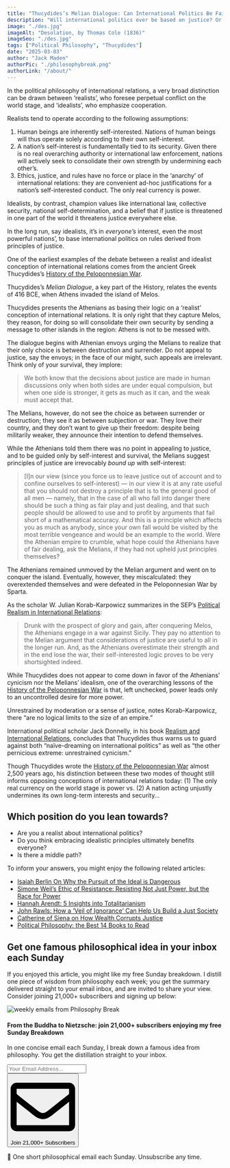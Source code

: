 ```yaml
---
title: "Thucydides’s Melian Dialogue: Can International Politics Be Fair?"
description: "Will international politics ever be based on justice? Or will it forever remain the arena of conflicting power and national interests? Almost 2,500 years ago, ancient Greek thinker Thucydides outlined two opposing modes of thought..."
image: "./des.jpg"
imageAlt: "Desolation, by Thomas Cole (1836)"
imageSeo: "./des.jpg"
tags: ["Political Philosophy", "Thucydides"]
date: "2025-03-03"
author: "Jack Maden"
authorPic: "./philosophybreak.png"
authorLink: "/about/"
---
```


<span class="big-letter">I</span>n the political philosophy of international relations, a very broad distinction can be drawn between ‘realists’, who foresee perpetual conflict on the world stage, and ‘idealists’, who emphasize cooperation.

Realists tend to operate according to the following assumptions:

1. Human beings are inherently self-interested. Nations of human beings will thus operate solely according to their own self-interest.
2. A nation’s self-interest is fundamentally tied to its security. Given there is no real overarching authority or international law enforcement, nations will actively seek to consolidate their own strength by undermining each other’s.
3. Ethics, justice, and rules have no force or place in the ‘anarchy’ of international relations: they are convenient ad-hoc justifications for a nation’s self-interested conduct. The only real currency is power.

Idealists, by contrast, champion values like international law, collective security, national self-determination, and a belief that if justice is threatened in one part of the world it threatens justice everywhere else.

In the long run, say idealists, it’s in _everyone’s_ interest, even the most powerful nations’, to base international politics on rules derived from principles of justice.

One of the earliest examples of the debate between a realist and idealist conception of international relations comes from the ancient Greek Thucydides’s <a target="_blank" rel="noopener noreferrer sponsored" href="https://amzn.to/41E0v92">History of the Peloponnesian War</a>.

Thucydides’s _Melian Dialogue_, a key part of the History, relates the events of 416 BCE, when Athens invaded the island of Melos.

Thucydides presents the Athenians as basing their logic on a ‘realist’ conception of international relations. It is only right that they capture Melos, they reason, for doing so will consolidate their own security by sending a message to other islands in the region: Athens is not to be messed with.

The dialogue begins with Athenian envoys urging the Melians to realize that their only choice is between destruction and surrender. Do not appeal to justice, say the envoys; in the face of our might, such appeals are irrelevant. Think only of your survival, they implore:

>We both know that the decisions about justice are made in human discussions only when both sides are under equal compulsion, but when one side is stronger, it gets as much as it can, and the weak must accept that.

The Melians, however, do not see the choice as between surrender or destruction; they see it as between subjection or war. They love their country, and they don’t want to give up their freedom: despite being militarily weaker, they announce their intention to defend themselves.

While the Athenians told them there was no point in appealing to justice, and to be guided only by self-interest and survival, the Melians suggest principles of justice are irrevocably _bound up_ with self-interest:

>\[I]n our view (since you force us to leave justice out of account and to confine ourselves to self-interest) — in our view it is at any rate useful that you should not destroy a principle that is to the general good of all men — namely, that in the case of all who fall into danger there should be such a thing as fair play and just dealing, and that such people should be allowed to use and to profit by arguments that fail short of a mathematical accuracy. And this is a principle which affects you as much as anybody, since your own fall would be visited by the most terrible vengeance and would be an example to the world.
Were the Athenian empire to crumble, what hope could the Athenians have of fair dealing, ask the Melians, if they had not upheld just principles themselves?

The Athenians remained unmoved by the Melian argument and went on to conquer the island. Eventually, however, they miscalculated: they overextended themselves and were defeated in the Peloponnesian War by Sparta.

As the scholar W. Julian Korab-Karpowicz summarizes in the SEP’s [Political Realism in International Relations](https://plato.stanford.edu/entries/realism-intl-relations/):

>Drunk with the prospect of glory and gain, after conquering Melos, the Athenians engage in a war against Sicily. They pay no attention to the Melian argument that considerations of justice are useful to all in the longer run. And, as the Athenians overestimate their strength and in the end lose the war, their self-interested logic proves to be very shortsighted indeed.

While Thucydides does not appear to come down in favor of the Athenians’ cynicism nor the Melians’ idealism, one of the overarching lessons of the <a target="_blank" rel="noopener noreferrer sponsored" href="https://amzn.to/41E0v92">History of the Peloponnesian War</a> is that, left unchecked, power leads only to an uncontrolled desire for more power.

Unrestrained by moderation or a sense of justice, notes Korab-Karpowicz, there “are no logical limits to the size of an empire.”

International political scholar Jack Donnelly, in his book <a target="_blank" rel="noopener noreferrer sponsored" href="https://amzn.to/4bqilzq">Realism and International Relations</a>, concludes that Thucydides thus warns us to guard against both “naïve-dreaming on international politics” as well as “the other pernicious extreme: unrestrained cynicism.”

Though Thucydides wrote the <a target="_blank" rel="noopener noreferrer sponsored" href="https://amzn.to/41E0v92">History of the Peloponnesian War</a> almost 2,500 years ago, his distinction between these two modes of thought still informs opposing conceptions of international relations today: (1) The only real currency on the world stage is power vs. (2) A nation acting unjustly undermines its own long-term interests and security…

## Which position do you lean towards?

- Are you a realist about international politics? 
- Do you think embracing idealistic principles ultimately benefits everyone?
- Is there a middle path?

To inform your answers, you might enjoy the following related articles:

- [Isaiah Berlin On Why the Pursuit of the Ideal is Dangerous](/articles/isaiah-berlin-on-why-the-pursuit-of-the-ideal-is-harmful/)
- [Simone Weil’s Ethic of Resistance: Resisting Not Just Power, but the Race for Power](/articles/simone-weil-ethic-of-resistance/)
- [Hannah Arendt: 5 Insights into Totalitarianism](/articles/hannah-arendt-5-insights-into-totalitarianism/)
- [John Rawls: How a ‘Veil of Ignorance’ Can Help Us Build a Just Society](/articles/john-rawls-how-a-veil-of-ignorance-can-help-us-build-a-just-society/)
- [Catherine of Siena on How Wealth Corrupts Justice](/articles/catherine-of-siena-on-how-wealth-corrupts-justice/)
- [Political Philosophy: the Best 14 Books to Read](/reading-lists/political-philosophy/)

## Get one famous philosophical idea in your inbox each Sunday

<span class="big-letter">I</span>f you enjoyed this article, you might like my free Sunday breakdown. I distill one piece of wisdom from philosophy each week; you get the summary delivered straight to your email inbox, and are invited to share your view. Consider joining 21,000+ subscribers and signing up below:

<!--big subscribe-->
<div class="course-promo darkradial-background subscribe text-center">
    <img src="/static/6313d50bc32799a6c869239128784c7b/e7f7a/weekly-break.webp" alt="weekly emails from Philosophy Break">
    <h4>From the Buddha to Nietzsche: join 21,000+ subscribers enjoying my free Sunday Breakdown</h4>
    <p class="small-grey-font no-mar-bottom">In one concise email each Sunday, I break down a famous idea from philosophy. You get the distillation straight to your inbox.</p>
    <div class="small-pad-top">
        <form action="https://app.convertkit.com/forms/5812400/subscriptions" method="post" data-sv-form="5812400" data-uid="be0e52d3c0" data-format="inline" data-version="6" data-options="{&quot;settings&quot;:{&quot;after_subscribe&quot;:{&quot;action&quot;:&quot;message&quot;,&quot;success_message&quot;:&quot;Thank you, philosopher! Your welcome email will land in your inbox shortly.&quot;,&quot;redirect_url&quot;:&quot;/thank-you/&quot;},&quot;analytics&quot;:{&quot;google&quot;:null,&quot;fathom&quot;:null,&quot;facebook&quot;:null,&quot;segment&quot;:null,&quot;pinterest&quot;:null,&quot;sparkloop&quot;:null,&quot;googletagmanager&quot;:null},&quot;modal&quot;:{&quot;trigger&quot;:&quot;timer&quot;,&quot;scroll_percentage&quot;:null,&quot;timer&quot;:5,&quot;devices&quot;:&quot;all&quot;,&quot;show_once_every&quot;:15},&quot;powered_by&quot;:{&quot;show&quot;:false,&quot;url&quot;:&quot;https://convertkit.com/features/forms?utm_campaign=poweredby&amp;utm_content=form&amp;utm_medium=referral&amp;utm_source=dynamic&quot;},&quot;recaptcha&quot;:{&quot;enabled&quot;:false},&quot;return_visitor&quot;:{&quot;action&quot;:&quot;show&quot;,&quot;custom_content&quot;:&quot;&quot;},&quot;slide_in&quot;:{&quot;display_in&quot;:&quot;bottom_right&quot;,&quot;trigger&quot;:&quot;timer&quot;,&quot;scroll_percentage&quot;:null,&quot;timer&quot;:5,&quot;devices&quot;:&quot;all&quot;,&quot;show_once_every&quot;:15},&quot;sticky_bar&quot;:{&quot;display_in&quot;:&quot;top&quot;,&quot;trigger&quot;:&quot;timer&quot;,&quot;scroll_percentage&quot;:null,&quot;timer&quot;:5,&quot;devices&quot;:&quot;all&quot;,&quot;show_once_every&quot;:15}},&quot;version&quot;:&quot;6&quot;}" min-width="400 500 600 700 800">
        <div data-style="clean"><ul data-element="errors" data-group="alert"></ul><div data-element="fields" data-stacked="false">
            <div>
                <input name="email_address" aria-label="Your Email Address..." placeholder="Your Email Address..." required type="email" />
            </div>
            <button class="button primary" type="submit" data-element="submit"><div><div></div><div></div><div></div></div><span><svg xmlns="http://www.w3.org/2000/svg" viewBox="0 0 512 512"><path d="M464 64H48C21.49 64 0 85.49 0 112v288c0 26.51 21.49 48 48 48h416c26.51 0 48-21.49 48-48V112c0-26.51-21.49-48-48-48zm0 48v40.805c-22.422 18.259-58.168 46.651-134.587 106.49-16.841 13.247-50.201 45.072-73.413 44.701-23.208.375-56.579-31.459-73.413-44.701C106.18 199.465 70.425 171.067 48 152.805V112h416zM48 400V214.398c22.914 18.251 55.409 43.862 104.938 82.646 21.857 17.205 60.134 55.186 103.062 54.955 42.717.231 80.509-37.199 103.053-54.947 49.528-38.783 82.032-64.401 104.947-82.653V400H48z"/></svg>Join 21,000+ Subscribers</span></button>
            </div>
            </div>
        </form>
        <p class="tiny-mar-top no-mar-bottom review-font">💭 One short philosophical email each Sunday. Unsubscribe any time.</p>
    </div>
</div>
</div>